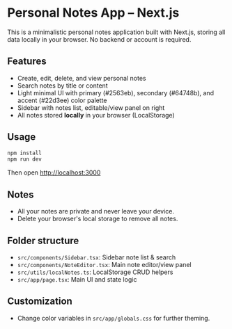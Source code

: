 # Personal Notes App – Next.js

This is a minimalistic personal notes application built with Next.js, storing all data locally in your browser. No backend or account is required.

## Features

- Create, edit, delete, and view personal notes
- Search notes by title or content
- Light minimal UI with primary (#2563eb), secondary (#64748b), and accent (#22d3ee) color palette
- Sidebar with notes list, editable/view panel on right
- All notes stored **locally** in your browser (LocalStorage)

## Usage

```bash
npm install
npm run dev
```
Then open [http://localhost:3000](http://localhost:3000)

## Notes

- All your notes are private and never leave your device.
- Delete your browser's local storage to remove all notes.

## Folder structure

- `src/components/Sidebar.tsx`: Sidebar note list & search
- `src/components/NoteEditor.tsx`: Main note editor/view panel
- `src/utils/localNotes.ts`: LocalStorage CRUD helpers
- `src/app/page.tsx`: Main UI and state logic

## Customization

- Change color variables in `src/app/globals.css` for further theming.
